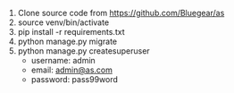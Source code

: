 1. Clone source code from https://github.com/Bluegear/as
1. source venv/bin/activate
1. pip install -r requirements.txt
1. python manage.py migrate
1. python manage.py createsuperuser
    - username: admin
    - email: admin@as.com
    - password: pass99word
